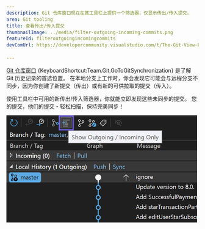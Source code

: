 ```yaml
---
description: Git 仓库窗口现在在其工具栏上提供一个筛选器，仅显示传出/传入提交。
area: Git tooling
title: 查看传出/传入提交
thumbnailImage: ../media/filter-outgoing-incoming-commits.png
featureId: filteroutgoingincomingcommits
devComUrl: https://developercommunity.visualstudio.com/t/The-Git-View-Branch-Outgoing-Commits-sec/10720545

---
```



[Git 仓库窗口](vscmd://Team.Git.GoToGitSynchronization) {KeyboardShortcut:Team.Git.GoToGitSynchronization} 是了解 Git 历史记录的首选位置。 在本地分支上工作时，你会发现它可能会与远程分支不同步，因为你创建了新提交（传出）或有新的可供拉取的提交（传入）。

使用工具栏中可用的新传出/传入筛选器，你就能立即发现这些未同步的提交。 您的提交，他们的提交 - 轻松扫描，保持完美同步！

![“仅显示传出/传入”工具栏按钮](../media/filter-outgoing-incoming-commits.png)
